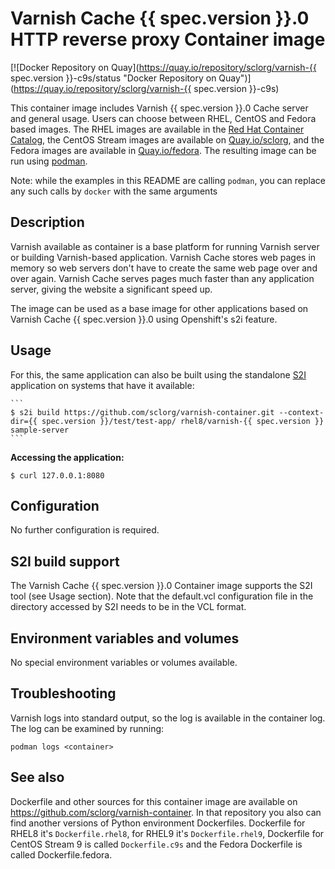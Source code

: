 Varnish Cache {{ spec.version }}.0 HTTP reverse proxy Container image
=====================================================

[![Docker Repository on Quay](https://quay.io/repository/sclorg/varnish-{{ spec.version }}-c9s/status "Docker Repository on Quay")](https://quay.io/repository/sclorg/varnish-{{ spec.version }}-c9s)

This container image includes Varnish {{ spec.version }}.0 Cache server and general usage.
Users can choose between RHEL, CentOS and Fedora based images.
The RHEL images are available in the [Red Hat Container Catalog](https://access.redhat.com/containers/),
the CentOS Stream images are available on [Quay.io/sclorg](https://quay.io/organization/sclorg),
and the Fedora images are available in [Quay.io/fedora](https://quay.io/organization/fedora).
The resulting image can be run using [podman](https://github.com/containers/libpod).

Note: while the examples in this README are calling `podman`, you can replace any such calls by `docker` with the same arguments

Description
-----------

Varnish available as container is a base platform for
running Varnish server or building Varnish-based application. 
Varnish Cache stores web pages in memory so web servers don't have to create 
the same web page over and over again. Varnish Cache serves pages much faster 
than any application server, giving the website a significant speed up.

The image can be used as a base image for other applications based on Varnish Cache {{ spec.version }}.0 using Openshift's s2i feature.


Usage
-----

For this, the same application can also be built using the standalone [S2I](https://github.com/openshift/source-to-image) application on systems that have it available:

    ```
    $ s2i build https://github.com/sclorg/varnish-container.git --context-dir={{ spec.version }}/test/test-app/ rhel8/varnish-{{ spec.version }} sample-server
    ```

**Accessing the application:**
```
$ curl 127.0.0.1:8080
```


Configuration
-------------
No further configuration is required.


S2I build support
-----------------
The Varnish Cache {{ spec.version }}.0 Container image supports the S2I tool (see Usage section).
Note that the default.vcl configuration file in the directory accessed by S2I needs 
to be in the VCL format.

Environment variables and volumes
---------------------------------
No special environment variables or volumes available.

Troubleshooting
---------------
Varnish logs into standard output, so the log is available in the container log. The log can be examined by running:

    podman logs <container>


See also
--------
Dockerfile and other sources for this container image are available on
https://github.com/sclorg/varnish-container.
In that repository you also can find another versions of Python environment Dockerfiles.
Dockerfile for RHEL8 it's `Dockerfile.rhel8`, for RHEL9 it's `Dockerfile.rhel9`,
Dockerfile for CentOS Stream 9 is called `Dockerfile.c9s`
and the Fedora Dockerfile is called Dockerfile.fedora.

